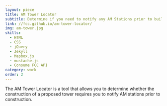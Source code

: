 ```yaml
---
layout: piece
title: AM Tower Locator
subtitle: Determine if you need to notify any AM Stations prior to building
link: //fcc.github.io/am-tower-locator/
img: am-tower.jpg
skills:
  - HTML
  - CSS
  - jQuery
  - Jekyll
  - Mapbox.js
  - mustache.js
  - Consume FCC API
category: work
order: 2
---
```

The AM Tower Locator is a tool that allows you to determine whether the construction of a proposed tower requires you to notify AM stations prior to construction.